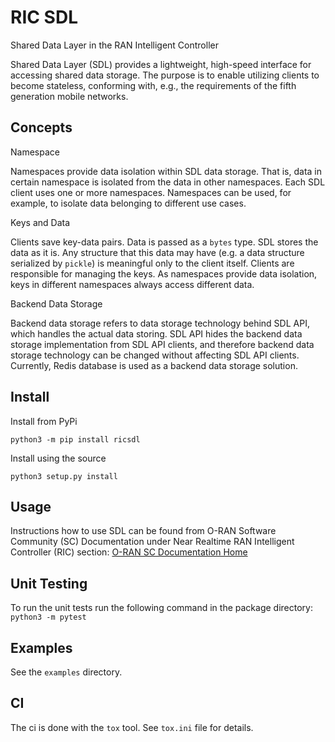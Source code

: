 RIC SDL
=======

Shared Data Layer in the RAN Intelligent Controller

Shared Data Layer (SDL) provides a lightweight, high-speed interface for
accessing shared data storage. The purpose is to enable utilizing clients to
become stateless, conforming with, e.g., the requirements of the fifth
generation mobile networks.


Concepts
--------

Namespace

Namespaces provide data isolation within SDL data storage. That is, data in
certain namespace is isolated from the data in other namespaces. Each SDL
client uses one or more namespaces. Namespaces can be used, for example, to
isolate data belonging to different use cases.

Keys and Data

Clients save key-data pairs. Data is passed as a `bytes` type. SDL stores the
data as it is. Any structure that this data may have (e.g. a data structure
serialized by `pickle`) is meaningful only to the client itself. Clients are
responsible for managing the keys. As namespaces provide data isolation,
keys in different namespaces always access different data.

Backend Data Storage

Backend data storage refers to data storage technology behind SDL API, which
handles the actual data storing. SDL API hides the backend data storage
implementation from SDL API clients, and therefore backend data storage
technology can be changed without affecting SDL API clients. Currently, Redis
database is used as a backend data storage solution.


Install
-------

Install from PyPi

```
python3 -m pip install ricsdl
```

Install using the source

```
python3 setup.py install
```


Usage
-----

Instructions how to use SDL can be found from O-RAN Software Community (SC)
Documentation under Near Realtime RAN Intelligent Controller (RIC) section:
[O-RAN SC Documentation Home](https://docs.o-ran-sc.org/en/latest/)


Unit Testing
------------

To run the unit tests run the following command in the package directory:
`
python3 -m pytest
`


Examples
--------

See the ``examples`` directory.



CI
--

The ci is done with the `tox` tool. See `tox.ini` file for details.
